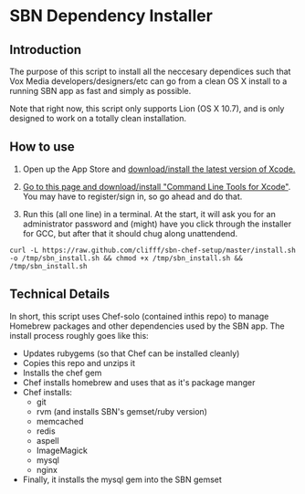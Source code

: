 # SBN Dependency Installer

## Introduction
The purpose of this script to install all the neccesary dependices such
that Vox Media developers/designers/etc can go from a clean OS X install to a
running SBN app as fast and simply as possible.

Note that right now, this script only supports Lion (OS X 10.7), and
is only designed to work on a totally clean installation.

## How to use

1. Open up the App Store and [download/install the latest version of Xcode.](https://itunes.apple.com/us/app/xcode/id497799835?mt=12)

2. [Go to this page and download/install "Command Line Tools for Xcode"](https://developer.apple.com/downloads/index.action).
You may have to register/sign in, so go ahead and do that.

3. Run this (all one line) in a terminal. At the start, it will ask you for an administrator password and (might) have you click through the installer for GCC, but after that it should chug along unattendend.

<!-- force end of numbered list before code black -->

    curl -L https://raw.github.com/clifff/sbn-chef-setup/master/install.sh -o /tmp/sbn_install.sh && chmod +x /tmp/sbn_install.sh && /tmp/sbn_install.sh

## Technical Details
In short, this script uses Chef-solo (contained inthis repo) to manage Homebrew packages and other dependencies used by the SBN app. The install process roughly goes like this:

* Updates rubygems (so that Chef can be installed cleanly)
* Copies this repo and unzips it
* Installs the chef gem
* Chef installs homebrew and uses that as it's package manger
* Chef installs:
  * git
  * rvm (and installs SBN's gemset/ruby version)
  * memcached
  * redis
  * aspell
  * ImageMagick
  * mysql
  * nginx
* Finally, it installs the mysql gem into the SBN gemset
